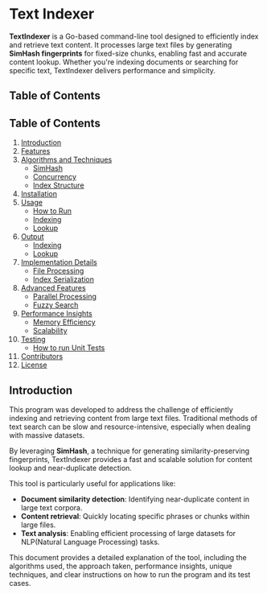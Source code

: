 # Text Indexer
**TextIndexer** is a Go-based command-line tool designed to efficiently index and retrieve text content. It processes large text files by generating **SimHash fingerprints** for fixed-size chunks, enabling fast and accurate content lookup. Whether you're indexing documents or searching for specific text, TextIndexer delivers performance and simplicity.

## Table of Contents

## Table of Contents

1. [Introduction](#overview)
2. [Features](#features)
3. [Algorithms and Techniques](#algorithms-and-techniques)
   - [SimHash](#simhash)
   - [Concurrency](#concurrency)
   - [Index Structure](#index-structure)
4. [Installation](#installation)
5. [Usage](#usage)
   - [How to Run](#how-to-run)
   - [Indexing](#indexing-a-text-file)
   - [Lookup](#looking-up-content-by-simhash)
6. [Output](#output)
   - [Indexing](#indexing-output)
   - [Lookup](#lookup-output)
7. [Implementation Details](#implementation-details)
   - [File Processing](#file-processing)
   - [Index Serialization](#index-serialization)
8. [Advanced Features](#advanced-features)
   - [Parallel Processing](#parallel-processing)
   -  [Fuzzy Search](#fuzzy-search)
9. [Performance Insights](#performance-insights)
   - [Memory Efficiency](#memory-efficiency)
   - [Scalability](#scalability)
10. [Testing](#testing)
    - [ How to run Unit Tests](#unit-tests)
11. [Contributors](#contributors)
12. [License](#license)

## Introduction
This program was developed to address the challenge of efficiently indexing and retrieving content from large text files. Traditional methods of text search can be slow and resource-intensive, especially when dealing with massive datasets. 

By leveraging **SimHash**, a technique for generating similarity-preserving fingerprints, TextIndexer provides a fast and scalable solution for content lookup and near-duplicate detection.

This tool is particularly useful for applications like:
- **Document similarity detection**: Identifying near-duplicate content in large text corpora.
- **Content retrieval**: Quickly locating specific phrases or chunks within large files.
- **Text analysis**: Enabling efficient processing of large datasets for NLP(Natural Language Processing) tasks.

This document provides a detailed explanation of the tool, including the algorithms used, the approach taken, performance insights, unique techniques, and clear instructions on how to run the program and its test cases.
